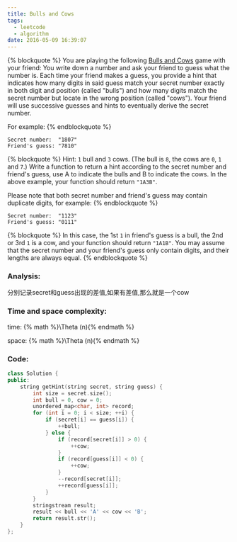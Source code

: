 ```yaml
---
title: Bulls and Cows
tags:
  - leetcode
  - algorithm
date: 2016-05-09 16:39:07
---
```

{% blockquote %}
You are playing the following [Bulls and Cows](https://en.wikipedia.org/wiki/Bulls_and_Cows) game with your friend: You write down a number and ask your friend to guess what the number is. Each time your friend makes a guess, you provide a hint that indicates how many digits in said guess match your secret number exactly in both digit and position (called "bulls") and how many digits match the secret number but locate in the wrong position (called "cows"). Your friend will use successive guesses and hints to eventually derive the secret number.

For example:
{% endblockquote %}
```
Secret number:  "1807"
Friend's guess: "7810"
```
{% blockquote %}
Hint: `1` bull and `3` cows. (The bull is `8`, the cows are `0`, `1` and `7`.)
Write a function to return a hint according to the secret number and friend's guess, use A to indicate the bulls and B to indicate the cows. In the above example, your function should return `"1A3B"`.

Please note that both secret number and friend's guess may contain duplicate digits, for example:
{% endblockquote %}
```
Secret number:  "1123"
Friend's guess: "0111"
```
{% blockquote %}
In this case, the 1st `1` in friend's guess is a bull, the 2nd or 3rd `1` is a cow, and your function should return `"1A1B"`.
You may assume that the secret number and your friend's guess only contain digits, and their lengths are always equal.
{% endblockquote %}
<!-- more -->
### Analysis:
分别记录secret和guess出现的差值,如果有差值,那么就是一个cow
### Time and space complexity:
time: {% math %}\Theta (n){% endmath %}

space: {% math %}\Theta (n){% endmath %}
### Code:
```cpp
class Solution {
public:
    string getHint(string secret, string guess) {
        int size = secret.size();
        int bull = 0, cow = 0;
        unordered_map<char, int> record;
        for (int i = 0; i < size; ++i) {
            if (secret[i] == guess[i]) {
                ++bull;
            } else {
                if (record[secret[i]] > 0) {
                    ++cow;
                }
                if (record[guess[i]] < 0) {
                    ++cow;
                }
                --record[secret[i]];
                ++record[guess[i]];
            }
        }
        stringstream result;
        result << bull << 'A' << cow << 'B';
        return result.str();
    }
};
```
